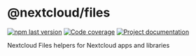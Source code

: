 # @nextcloud/files
[![npm last version](https://img.shields.io/npm/v/@nextcloud/files.svg?style=flat-square)](https://www.npmjs.com/package/@nextcloud/files) [![Code coverage](https://img.shields.io/codecov/c/github/nextcloud-libraries/nextcloud-files?style=flat-square)](https://app.codecov.io/gh/nextcloud-libraries/nextcloud-files) [![Project documentation](https://img.shields.io/badge/documentation-online-blue?style=flat-square)](https://nextcloud.github.io/nextcloud-files/)

Nextcloud Files helpers for Nextcloud apps and libraries
